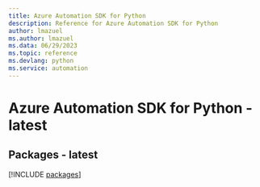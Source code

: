 ```yaml
---
title: Azure Automation SDK for Python
description: Reference for Azure Automation SDK for Python
author: lmazuel
ms.author: lmazuel
ms.data: 06/29/2023
ms.topic: reference
ms.devlang: python
ms.service: automation
---
```

# Azure Automation SDK for Python - latest
## Packages - latest
[!INCLUDE [packages](automation-index.md)]